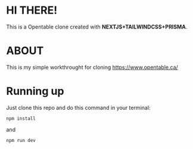 # HI THERE!

This is a Opentable clone created with **NEXTJS+TAILWINDCSS+PRISMA**.

# ABOUT

This is my simple workthrought for cloning https://www.opentable.ca/

# Running up

Just clone this repo and do this command in your terminal:

    npm install

and

    npm run dev
